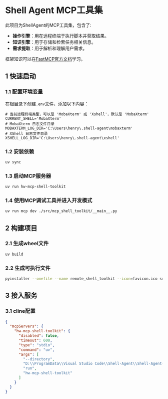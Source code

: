# Shell Agent MCP工具集

此项目为ShellAgent的MCP工具集，包含了:

- **操作引擎**：用在远程终端于执行脚本并获取结果。
- **知识引擎**：用于存储和检索任务相关信息。
- **需求提取**：用于解析和理解用户需求。

框架知识可以在[FastMCP官方文档](https://gofastmcp.com/servers/context)学习。

## 1 快速启动

### 1.1 配置环境变量

在根目录下创建`.env`文件，添加以下内容：

```dotenv
# 当前远程终端类型，可以是 'MobaXterm' 或 'Xshell'，默认是 'MobaXterm'
CURRENT_SHELL='MobaXterm'
# MobaXterm 日志文件目录
MOBAXTERM_LOG_DIR='C:\Users\henry\.shell-agent\mobaxterm'
# XShell 日志文件目录
XSHELL_LOG_DIR='C:\Users\henry\.shell-agent\xshell'
```

### 1.2 安装依赖

```bash
uv sync
```

### 1.3 启动MCP服务器

```bash
uv run hw-mcp-shell-toolkit
```

### 1.4 使用MCP调试工具并进入开发模式

```bash
uv run mcp dev ./src/mcp_shell_toolkit/__main__.py
```

## 2 构建项目

### 2.1 生成wheel文件

```bash
uv build
```

### 2.2 生成可执行文件

```bash
pyinstaller --onefile --name remote_shell_toolkit --icon=favicon.ico src/mcp_shell_toolkit/server.py
```

## 3 接入服务

### 3.1 cline配置

```json
{
  "mcpServers": {
    "hw-mcp-shell-toolkit": {
      "disabled": false,
      "timeout": 600,
      "type": "stdio",
      "command": "uv",
      "args": [
        "--directory",
        "D:\\ProgramData\\Visual Studio Code\\Shell-Agent\\Shell-Agent-MCP-Toolkit",
        "run",
        "hw-mcp-shell-toolkit"
      ]
    }
  }
}
```